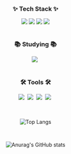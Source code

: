<!--
**honee8583/honee8583** is a ✨ _special_ ✨ repository because its `README.md` (this file) appears on your GitHub profile.

Here are some ideas to get you started:

- 🔭 I’m currently working on ...
- 🌱 I’m currently learning ...
- 👯 I’m looking to collaborate on ...
- 🤔 I’m looking for help with ...
- 💬 Ask me about ...
- 📫 How to reach me: ...
- 😄 Pronouns: ...
- ⚡ Fun fact: ...
-->
<div align="center">
  
  <h3>✨ Tech Stack ✨</h3>
  <div align="center">
    <img src="https://img.shields.io/badge/springboot-6DB33F.svg?style=round-square&logo=springboot&logoColor=black" />
    <img src="https://img.shields.io/badge/mysql-4479A1.svg?style=round-square&logo=mysql&logoColor=white" />
    <img src="https://img.shields.io/badge/ec2-FF9900.svg?style=round-square&logo=amazonec2&logoColor=white" />
    <img src="https://img.shields.io/badge/amazons3-569A31.svg?style=round-square&logo=amazons3&logoColor=white" />
  </div>
  
  <br/>
  
  <h3>📚 Studying 📚</h3>
  <div align="center">
    <img src="https://img.shields.io/badge/redis-DC382D?style=round-square&logo=redis&logoColor=white" />&nbsp
  </div>
  
  <br/>
  
  <h3>🛠 Tools 🛠</h3>
  <div align="center">
    <img src="https://img.shields.io/badge/git-F05033.svg?style=round-square&logo=git&logoColor=white" />&nbsp
    <img src="https://img.shields.io/badge/github-181717.svg?style=round-square&logo=github&logoColor=white" />&nbsp
    <img src="https://img.shields.io/badge/Notion-F3F3F3.svg?style=round-square&logo=notion&logoColor=black" />&nbsp
    <img src="https://img.shields.io/badge/Jira-0052CC.svg?style=round-square&logo=jira&logoColor=white" />&nbsp
  </div>
  
  <br/>
  <br/>
  
  ![Top Langs](https://github-readme-stats.vercel.app/api/top-langs/?username=honee8583&layout=compact&theme=dark)  
  
  <br/>
  
  ![Anurag's GitHub stats](https://github-readme-stats.vercel.app/api?username=honee8583&show_icons=true&theme=radical)

</div>
